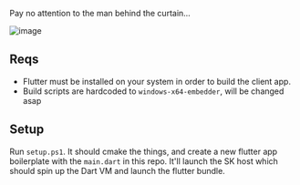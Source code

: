 Pay no attention to the man behind the curtain...

![image](https://user-images.githubusercontent.com/5544935/170974749-7bf55bcd-4df7-48f7-a09f-f5853ed91e2b.png)


## Reqs

- Flutter must be installed on your system in order to build the client app.
- Build scripts are hardcoded to `windows-x64-embedder`, will be changed asap

## Setup

Run `setup.ps1`. It should cmake the things, and create a new flutter app boilerplate with the `main.dart` in this repo. It'll launch the SK host which should spin up the Dart VM and launch the flutter bundle.
